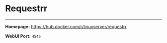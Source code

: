 # Requestrr

---

**Homepage:** https://hub.docker.com/r/linuxserver/requestrr

**WebUI Port:** `4545`